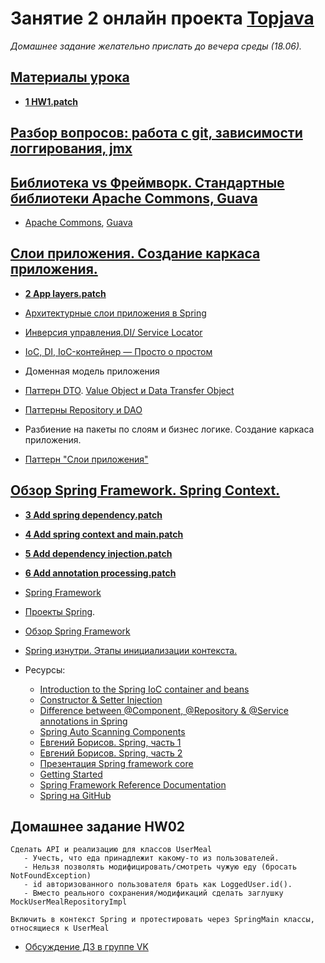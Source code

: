 # Занятие 2 онлайн проекта <a href="http://javawebinar.ru/topjava/">Topjava</a>
*Домашнее задание желательно прислать до вечера среды (18.06).*

## <a href="https://drive.google.com/open?id=0B9Ye2auQ_NsFfkpsWE1uX19zV19IVHd0bTlDclc5QmhMMm4xa0Npek9DT18tdkwyLTBZdXM">Материалы урока</a>
- **<a href="https://drive.google.com/open?id=0B9Ye2auQ_NsFZXVmYWxDOGFhc1E&authuser=0">1 HW1.patch</a>**

## <a href="https://drive.google.com/open?id=0B9Ye2auQ_NsFUWtsVGE0SDhzc2M">Разбор вопросов: работа с git, зависимости логгирования, jmx</a>

## <a href="https://drive.google.com/open?id=0B9Ye2auQ_NsFVDJZVTktQzRYTWc">Библиотека vs Фреймворк. Стандартные библиотеки Apache Commons, Guava</a>
-  <a href="http://commons.apache.org/">Apache Commons</a>, <a href="https://code.google.com/p/guava-libraries/wiki/GuavaExplained">Guava</a>

## <a href="https://drive.google.com/open?id=0B9Ye2auQ_NsFSFR1cDBIamIzQjA">Слои приложения. Создание каркаса приложения.</a>
- **<a href="https://drive.google.com/open?id=0B9Ye2auQ_NsFV2RpMko2WnNvM0E">2 App layers.patch</a>**

-  <a href="http://docs.myeclipseide.com/index.jsp?topic=%2Forg.skyway.core.doc%2Fdoc%2FME4SReference%2Fscaffolding_blueprints.html">Архитектурные
            слои приложения в Spring</a>
-  <a href="https://ru.wikipedia.org/wiki/Инверсия_управления">Инверсия управления.</a><a href="http://image.slidesharecdn.com/springintroduction-130729220359-phpapp01/95/spring-introduction-3-638.jpg?cb=1375162442">DI/
            Service Locator</a>
-  <a href="http://habrahabr.ru/post/131993/">IoC, DI, IoC-контейнер — Просто о простом</a>   
-  Доменная модель приложения
-  <a href="http://martinfowler.com/eaaCatalog/dataTransferObject.html">Паттерн DTO</a>. <a href="http://stackoverflow.com/questions/1612334/difference-between-dto-vo-pojo-javabeans">Value Object и Data Transfer Object</a>
-  <a href="http://codehelper.ru/questions/205/new/repository-и-dao-отличия-преимущества-недостатки">Паттерны Repository и DAO</a>
-  Разбиение на пакеты по слоям и бизнес логике. Создание каркаса приложения.
-  <a href="http://en.wikipedia.org/wiki/Multilayered_architecture">Паттерн "Слои приложения"</a>

##  <a href="https://drive.google.com/open?id=0B9Ye2auQ_NsFWXA1b0pnMGlvU0U">Обзор  Spring Framework. Spring Context.</a>
- **<a href="https://drive.google.com/open?id=0B9Ye2auQ_NsFRWNEMGVodTlfb2c">3 Add spring dependency.patch</a>**
- **<a href="https://drive.google.com/open?id=0B9Ye2auQ_NsFZmd5MkdoX0taeFE">4 Add spring context and main.patch</a>**
- **<a href="https://drive.google.com/open?id=0B9Ye2auQ_NsFd09CWVhtQ2hZSUU">5 Add dependency injection.patch</a>**
- **<a href="https://drive.google.com/open?id=0B9Ye2auQ_NsFcWh2TDVsLTRDTk0">6 Add annotation processing.patch</a>**

-  <a href="http://en.wikipedia.org/wiki/Spring_Framework">Spring Framework</a>
-  <a href="http://spring.io/projects">Проекты Spring</a>.
-  <a href=http://docs.spring.io/spring/docs/current/spring-framework-reference/html/overview.html>Обзор Spring Framework</a>
-  <a href="http://habrahabr.ru/post/222579/">Spring изнутри. Этапы инициализации контекста.</a>
-  Ресурсы:
   -  <a href="http://docs.spring.io/spring/docs/current/spring-framework-reference/html/beans.html">Introduction to the Spring IoC container
       and beans</a>
   -  <a href="http://springindepth.com/book/in-depth-ioc-constructor-setter-injection.html">Constructor & Setter Injection</a>
   -  <a href="http://stackoverflow.com/questions/6827752/whats-the-difference-between-component-repository-service-annotations-in">Difference
       between @Component, @Repository & @Service annotations in Spring</a>
   -  <a href="http://www.mkyong.com/spring/spring-auto-scanning-components/">Spring Auto Scanning Components</a>
   -  <a href="http://vk.com/javawebinar?z=video-58538268_169373158%2Fvideos-58538268">Евгений Борисов. Spring, часть 1</a>
   -  <a href="http://vk.com/javawebinar?z=video-58538268_169373162%2Fvideos-58538268">Евгений Борисов. Spring, часть 2</a>
   -  <a href="http://www.slideshare.net/taemonz/spring-framework-core-23721778">Презентация Spring framework core</a>
   -  <a href="https://spring.io/guides">Getting Started</a>
   -  <a href="http://docs.spring.io/spring/docs/current/spring-framework-reference/htmlsingle/">Spring Framework Reference Documentation</a>
   -  <a href="https://github.com/spring-projects">Spring на GitHub</a>

## Домашнее задание HW02
    Сделать API и реализацию для классов UserMeal
       - Учесть, что еда принадлежит какому-то из пользователей.
       - Нельзя позволять модифицировать/смотреть чужую еду (бросать NotFoundException)
       - id авторизованного пользователя брать как LoggedUser.id().
       - Вместо реального сохранения/модификаций сделать заглушку MockUserMealRepositoryImpl
       
    Включить в контекст Spring и протестировать через SpringMain классы, относящиеся к UserMeal

-  <a href="https://vk.com/topic-88584431_31486787">Обсуждение ДЗ в группе VK</a>
